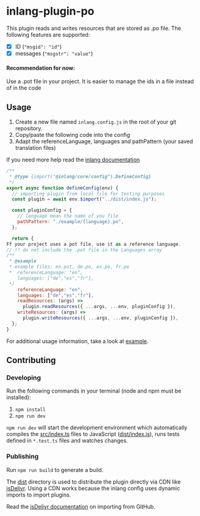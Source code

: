 # inlang-plugin-po

This plugin reads and writes resources that are stored as .po file. The following features are supported:

- [x] ID (`"msgid": "id"`)
- [x] messages (`"msgstr": "value"`)

#### Recommendation for now:
Use a .pot file in your project. It is easier to manage the ids in a file instead of in the code




## Usage

1. Create a new file named `inlang.config.js` in the root of your git repository.
2. Copy/paste the following code into the config
3. Adapt the referenceLanguage, languages and pathPattern (your saved translation files)

 If you need more help read the [inlang documentation](https://inlang.com/documentation/getting-started)

```js
/**
 * @type {import("@inlang/core/config").DefineConfig}
 */
export async function defineConfig(env) {
  // importing plugin from local file for testing purposes
  const plugin = await env.$import("../dist/index.js");

  const pluginConfig = {
    // language mean the name of you file
    pathPattern: "./example/{language}.po",
  };

  return {
Ff your project uses a pot file, use it as a reference language. 
// !! do not include the .pot file in the Languages array 
/**
 * @example
 * example files: en.pot, de.po, es.po, fr.po
 *  referenceLanguage: "en",
    languages: ["de","es","fr"],
 */
    referenceLanguage: "en",
    languages: ["de","es","fr"],
    readResources: (args) =>
      plugin.readResources({ ...args, ...env, pluginConfig }),
    writeResources: (args) =>
      plugin.writeResources({ ...args, ...env, pluginConfig }),
  };
}
```

For additional usage information, take a look at [example](./example/).

## Contributing

### Developing

Run the following commands in your terminal (node and npm must be installed):

1. `npm install`
2. `npm run dev`

`npm run dev` will start the development environment which automatically compiles the [src/index.ts](./src/index.ts) files to JavaScript ([dist/index.js](dist/index.js)), runs tests defined in `*.test.ts` files and watches changes.

### Publishing

Run `npm run build` to generate a build.

The [dist](./dist/) directory is used to distribute the plugin directly via CDN like [jsDelivr](https://www.jsdelivr.com/). Using a CDN works because the inlang config uses dynamic imports to import plugins.

Read the [jsDelivr documentation](https://www.jsdelivr.com/?docs=gh) on importing from GitHub.
